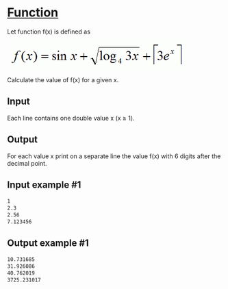 # [Function](https://www.e-olymp.com/en/problems/4812)
Let function f(x) is defined as

![prb4812.gif](77b1814b6c20c9aaf2ad845222e18752.gif)

Calculate the value of f(x) for a given x.

## Input
Each line contains one double value x (x ≥ 1).

## Output
For each value x print on a separate line the value f(x) with 6 digits after the decimal point.

## Input example #1
```
1
2.3
2.56
7.123456
```

## Output example #1
```
10.731685
31.926086
40.762019
3725.231017
```
